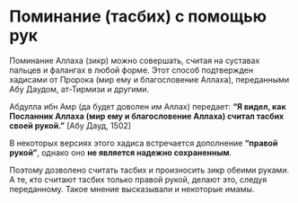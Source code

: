 # Поминание (тасбих) с помощью рук

Поминание Аллаха (зикр) можно совершать, считая на суставах пальцев и фалангах в любой форме. Этот способ подтвержден хадисами от Пророка (мир ему и благословение Аллаха), переданными Абу Даудом, ат-Тирмизи и другими.

Абдулла ибн Амр (да будет доволен им Аллах) передает: **“Я видел, как Посланник Аллаха (мир ему и благословение Аллаха) считал тасбих своей рукой.”** [Абу Дауд, 1502]

В некоторых версиях этого хадиса встречается дополнение **“правой рукой”**, однако оно **не является надежно сохраненным**.

Поэтому дозволено считать тасбих и произносить зикр обеими руками. А те, кто считают тасбих только правой рукой, делают это, следуя переданному. Такое мнение высказывали и некоторые имамы.